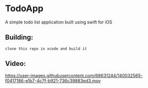 # TodoApp
A simple todo list application built using swift for iOS 


## Building:
```
clone this repo in xcode and build it
```

## Video:

https://user-images.githubusercontent.com/68631244/140032565-f0417186-e1b7-4c7f-b921-736c39883ed3.mov

